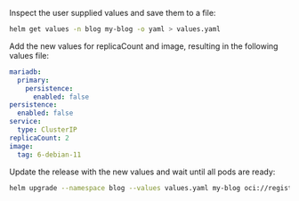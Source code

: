 Inspect the user supplied values and save them to a file:
```bash
helm get values -n blog my-blog -o yaml > values.yaml
```

Add the new values for replicaCount and image, resulting in the following values file:

```yaml
mariadb:
  primary:
    persistence:
      enabled: false
persistence:
  enabled: false
service:
  type: ClusterIP
replicaCount: 2
image:
  tag: 6-debian-11
```

Update the release with the new values and wait until all pods are ready:

```bash
helm upgrade --namespace blog --values values.yaml my-blog oci://registry-1.docker.io/bitnamicharts/wordpress
```